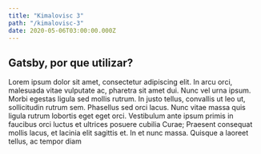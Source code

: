 ```yaml
---
title: "Kimalovisc 3"
path: "/kimalovisc-3"
date: 2020-05-06T03:00:00.000Z
---
```


## Gatsby, por que utilizar?

Lorem ipsum dolor sit amet, consectetur adipiscing elit. In arcu orci, malesuada vitae vulputate ac, pharetra sit amet dui. Nunc vel urna ipsum. Morbi egestas ligula sed mollis rutrum. In justo tellus, convallis ut leo ut, sollicitudin rutrum sem. Phasellus sed orci lacus. Nunc vitae massa quis ligula rutrum lobortis eget eget orci. Vestibulum ante ipsum primis in faucibus orci luctus et ultrices posuere cubilia Curae; Praesent consequat mollis lacus, et lacinia elit sagittis et. In et nunc massa. Quisque a laoreet tellus, ac tempor diam
